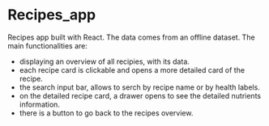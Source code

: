 # Recipes_app
Recipes app built with React. The data comes from an offline dataset. 
The main functionalities are: 
- displaying an overview of all recipies, with its data. 
- each recipe card is clickable and opens a more detailed card of the recipe.
- the search input bar, allows to serch by recipe name or by health labels.
- on the detailed recipe card, a drawer opens to see the detailed nutrients information.
- there is a button to go back to the recipes overview. 
